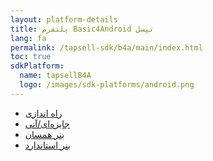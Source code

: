 ```yaml
---
layout: platform-details
title: پلتفرم Basic4Android تپسل 
lang: fa
permalink: /tapsell-sdk/b4a/main/index.html
toc: true
sdkPlatform:
  name: tapsellB4A
  logo: /images/sdk-platforms/android.png
---
```


- [راه اندازی]({{site.baseurl}}/tapsell-sdk/b4a/initialize)
- [جایزه‌ای/آنی]({{site.baseurl}}/tapsell-sdk/b4a/rewarded-interstitial)
- [بنر همسان]({{site.baseurl}}/tapsell-sdk/b4a/native)
- [بنر استاندارد]({{site.baseurl}}/tapsell-sdk/b4a/standard)